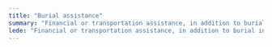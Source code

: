 ```yaml
---
title: "Burial assistance"
summary: "Financial or transportation assistance, in addition to burial in a VA national cemetery."
lede: "Financial or transportation assistance, in addition to burial in a VA national cemetery."
---
```

